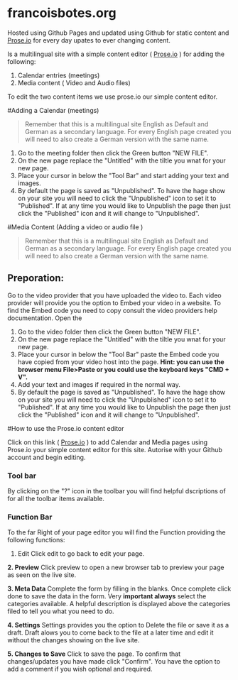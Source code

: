 # francoisbotes.org

Hosted using Github Pages and updated using Github for static content and [Prose.io](http://prose.io/#francoisbotes.org) for every day upates to ever changing content.

Is a multilingual site with a simple content editor ( [Prose.io](http://prose.io/#francoisbotes.org) ) for adding the following:

1. Calendar entries (meetings)
2. Media content ( Video and Audio files)

To edit the two content items we use prose.io our simple content editor.

#Adding a Calendar (meetings)

>  Remember that this is a multilingual site English as Default and German as a secondary language. For every English page created you will need to also create a German version with the same name.

1. Go to the meeting folder then click the Green button "NEW FILE". 
2. On the new page replace the "Untitled" with the tiltle you wnat for your new page.
3. Place your cursor in below the "Tool Bar" and start adding your text and images.
4. By default the page is saved as "Unpublished". To have the hage show on your site you will need to click the "Unpublished" icon to set it to "Published". If at any time you would like to Unpublish the page then just click the "Published" icon and it will change to "Unpublished".

#Media Content (Adding a video or audio file )
 
>  Remember that this is a multilingual site English as Default and German as a secondary language. For every English page created you will need to also create a German version with the same name.
 
## Preporation:
Go to the video provider that you have uploaded the video to. Each video provider will provide you the option to Embed your video in a website. To find the Embed code you need to copy consult the video providers help documentation. Open the  
 
1. Go to the video folder then click the Green button "NEW FILE". 
2. On the new page replace the "Untitled" with the tiltle you wnat for your new page.
3. Place your cursor in below the "Tool Bar" paste the Embed code you have copied from your video host into the page. **Hint: you can use the browser menu File>Paste or you could use the keyboard keys "CMD + V".**
4. Add your text and images if required in the normal way.
5. By default the page is saved as "Unpublished". To have the hage show on your site you will need to click the "Unpublished" icon to set it to "Published". If at any time you would like to Unpublish the page then just click the "Published" icon and it will change to "Unpublished".

#How to use the Prose.io content editor

Click on this link ( [Prose.io](http://prose.io/#francoisbotes.org) ) to add Calendar and Media pages using Prose.io your simple content editor for this site. Autorise with your Github account and begin editing.
 
### Tool bar
By clicking on the "?" icon in the toolbar you will find helpful dscriptions of for all the toolbar items available. 
 
### Function Bar
To the far Right of your page editor you will find the Function providing the following functions:
1. Edit
Click edit to go back to edit your page.
 
**2. Preview**
Click preview to open a new browser tab to preview your page as seen on the live site.
 
**3. Meta Data**
Complete the form by filling in the blanks. Once complete click done to save the data in the form. Very **important always** select the categories available. A helpful description is displayed above the categories filed to tell you what you need to do.
 
**4. Settings**
Settings provides you the option to Delete the file or save it as a draft. Draft alows you to come back to the file at a later time and edit it without the changes showing on the live site.
 
**5. Changes to Save**
Click to save the page. To confirm that changes/updates you have made click "Confirm". You have the option to add a comment if you wish optional and required.
 
